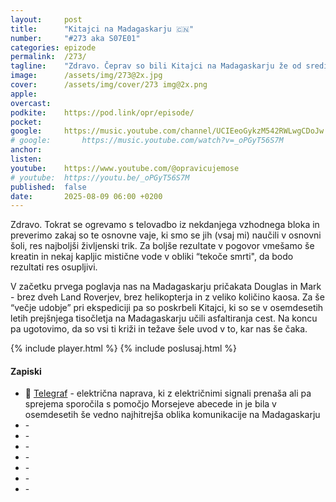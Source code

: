 ```yaml
---
layout: 	post
title:  	"Kitajci na Madagaskarju 🇨🇳"
number: 	"#273 aka S07E01"
categories:	epizode
permalink:	/273/
tagline: 	"Zdravo. Čeprav so bili Kitajci na Madagaskarju že od sredine 70-ih let, je bilo to dejstvo večini sveta skrito. Tudi dejstvo, da so se tam učili asfaltiranja cest."
image:		/assets/img/273@2x.jpg
cover:		/assets/img/cover/273 img@2x.png
apple:		
overcast:	
podkite:	https://pod.link/opr/episode/
pocket:		
google:		https://music.youtube.com/channel/UCIEeoGykzM542RWLwgCDoJw
# google:		https://music.youtube.com/watch?v=_oPGyT56S7M
anchor:		
listen:		
youtube:	https://www.youtube.com/@opravicujemose
# youtube:	https://youtu.be/_oPGyT56S7M
published:	false
date: 		2025-08-09 06:00 +0200
---
```


Zdravo. Tokrat se ogrevamo s telovadbo iz nekdanjega vzhodnega bloka in preverimo zakaj so te osnovne vaje, ki smo se jih (vsaj mi) naučili v osnovni šoli, res najboljši življenski trik. Za boljše rezultate v pogovor vmešamo še kreatin in nekaj kapljic mistične vode v obliki “tekoče smrti", da bodo rezultati res osupljivi.

V začetku prvega poglavja nas na Madagaskarju pričakata Douglas in Mark - brez dveh Land Roverjev, brez helikopterja in z veliko količino kaosa. Za še “večje udobje” pri ekspediciji pa so poskrbeli Kitajci, ki so se v osemdesetih letih prejšnjega tisočletja na Madagaskarju učili asfaltiranja cest. Na koncu pa ugotovimo, da so vsi ti križi in težave šele uvod v to, kar nas še čaka.

{% include player.html %}
{% include poslusaj.html %}

<!--break-->

#### Zapiski
 
- 📨 [Telegraf](https://sl.wikipedia.org/wiki/Telegraf) - električna naprava, ki z električnimi signali prenaša ali pa sprejema sporočila s pomočjo Morsejeve abecede in je bila v osemdesetih še vedno najhitrejša oblika komunikacije na Madagaskarju
- []() - 
- []() - 
- []() - 
- []() - 
- []() - 
- []() - 
- []() - 